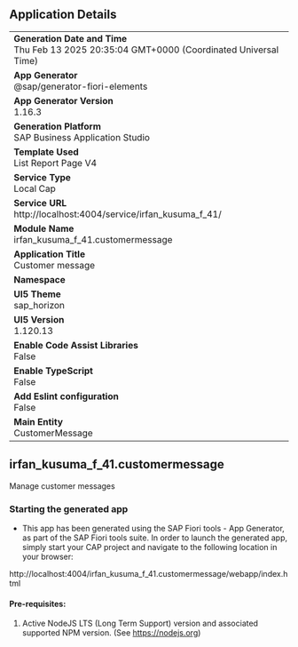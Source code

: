 ## Application Details
|               |
| ------------- |
|**Generation Date and Time**<br>Thu Feb 13 2025 20:35:04 GMT+0000 (Coordinated Universal Time)|
|**App Generator**<br>@sap/generator-fiori-elements|
|**App Generator Version**<br>1.16.3|
|**Generation Platform**<br>SAP Business Application Studio|
|**Template Used**<br>List Report Page V4|
|**Service Type**<br>Local Cap|
|**Service URL**<br>http://localhost:4004/service/irfan_kusuma_f_41/|
|**Module Name**<br>irfan_kusuma_f_41.customermessage|
|**Application Title**<br>Customer message|
|**Namespace**<br>|
|**UI5 Theme**<br>sap_horizon|
|**UI5 Version**<br>1.120.13|
|**Enable Code Assist Libraries**<br>False|
|**Enable TypeScript**<br>False|
|**Add Eslint configuration**<br>False|
|**Main Entity**<br>CustomerMessage|

## irfan_kusuma_f_41.customermessage

Manage customer messages

### Starting the generated app

-   This app has been generated using the SAP Fiori tools - App Generator, as part of the SAP Fiori tools suite.  In order to launch the generated app, simply start your CAP project and navigate to the following location in your browser:

http://localhost:4004/irfan_kusuma_f_41.customermessage/webapp/index.html

#### Pre-requisites:

1. Active NodeJS LTS (Long Term Support) version and associated supported NPM version.  (See https://nodejs.org)


